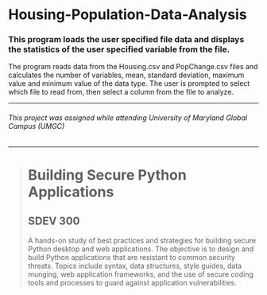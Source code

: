 # Housing-Population-Data-Analysis
### This program loads the user specified file data and displays the statistics of the user specified variable from the file.
The program reads data from the Housing.csv and PopChange.csv files and calculates the number of variables, mean, standard deviation, maximum value and minimum value of the data type. The user is prompted to select which file to read from, then select a column from the file to analyze.

---
###### This project was assigned while attending University of Maryland Global Campus (UMGC)
---

><h1>Building Secure Python Applications</h1>
><h2>SDEV 300</h2>
><p>A hands-on study of best practices and strategies for building secure Python desktop and web applications. The objective is to design and build Python applications that are resistant to common security threats. Topics include syntax, data structures, style guides, data munging, web application frameworks, and the use of secure coding tools and processes to guard against application vulnerabilities.</p>
